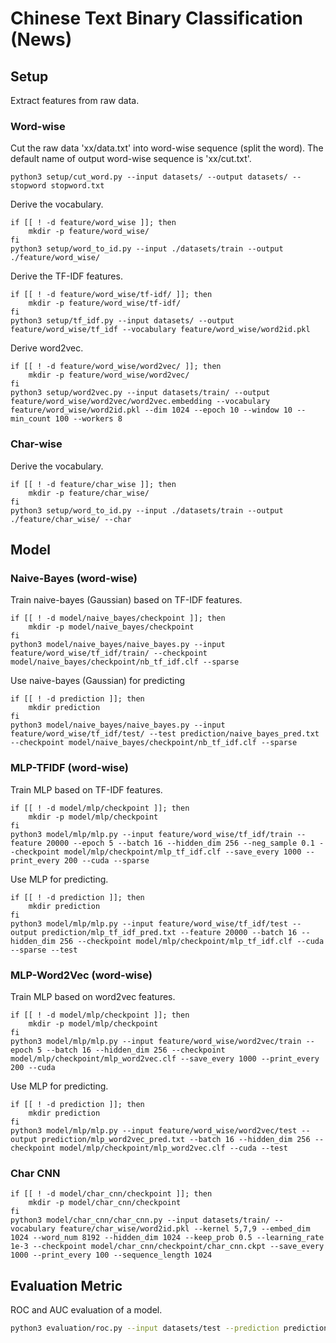 # Chinese Text Binary Classification (News)
## Setup
Extract features from raw data.
### Word-wise
Cut the raw data 'xx/data.txt' into word-wise sequence (split the word). The default name of output word-wise sequence is 'xx/cut.txt'. 
```shell
python3 setup/cut_word.py --input datasets/ --output datasets/ --stopword stopword.txt
```
Derive the vocabulary.
```shell
if [[ ! -d feature/word_wise ]]; then
    mkdir -p feature/word_wise/
fi
python3 setup/word_to_id.py --input ./datasets/train --output ./feature/word_wise/
```
Derive the TF-IDF features.
```shell
if [[ ! -d feature/word_wise/tf-idf/ ]]; then
    mkdir -p feature/word_wise/tf-idf/
fi
python3 setup/tf_idf.py --input datasets/ --output feature/word_wise/tf_idf --vocabulary feature/word_wise/word2id.pkl
```
Derive word2vec.
```shell
if [[ ! -d feature/word_wise/word2vec/ ]]; then
    mkdir -p feature/word_wise/word2vec/
fi
python3 setup/word2vec.py --input datasets/train/ --output feature/word_wise/word2vec/word2vec.embedding --vocabulary feature/word_wise/word2id.pkl --dim 1024 --epoch 10 --window 10 --min_count 100 --workers 8
```
### Char-wise
Derive the vocabulary.
```shell
if [[ ! -d feature/char_wise ]]; then
    mkdir -p feature/char_wise/
fi
python3 setup/word_to_id.py --input ./datasets/train --output ./feature/char_wise/ --char
```
## Model
### Naive-Bayes (word-wise)
Train naive-bayes (Gaussian) based on TF-IDF features.
```shell
if [[ ! -d model/naive_bayes/checkpoint ]]; then
    mkdir -p model/naive_bayes/checkpoint
fi
python3 model/naive_bayes/naive_bayes.py --input feature/word_wise/tf_idf/train/ --checkpoint model/naive_bayes/checkpoint/nb_tf_idf.clf --sparse
```
Use naive-bayes (Gaussian) for predicting
```shell
if [[ ! -d prediction ]]; then
    mkdir prediction
fi
python3 model/naive_bayes/naive_bayes.py --input feature/word_wise/tf_idf/test/ --test prediction/naive_bayes_pred.txt --checkpoint model/naive_bayes/checkpoint/nb_tf_idf.clf --sparse
```
### MLP-TFIDF (word-wise)
Train MLP based on TF-IDF features.
```shell
if [[ ! -d model/mlp/checkpoint ]]; then
    mkdir -p model/mlp/checkpoint
fi
python3 model/mlp/mlp.py --input feature/word_wise/tf_idf/train --feature 20000 --epoch 5 --batch 16 --hidden_dim 256 --neg_sample 0.1 --checkpoint model/mlp/checkpoint/mlp_tf_idf.clf --save_every 1000 --print_every 200 --cuda --sparse
```
Use MLP for predicting.
```shell
if [[ ! -d prediction ]]; then
    mkdir prediction
fi
python3 model/mlp/mlp.py --input feature/word_wise/tf_idf/test --output prediction/mlp_tf_idf_pred.txt --feature 20000 --batch 16 --hidden_dim 256 --checkpoint model/mlp/checkpoint/mlp_tf_idf.clf --cuda --sparse --test
```
### MLP-Word2Vec (word-wise)
Train MLP based on word2vec features.
```shell
if [[ ! -d model/mlp/checkpoint ]]; then
    mkdir -p model/mlp/checkpoint
fi
python3 model/mlp/mlp.py --input feature/word_wise/word2vec/train --epoch 5 --batch 16 --hidden_dim 256 --checkpoint model/mlp/checkpoint/mlp_word2vec.clf --save_every 1000 --print_every 200 --cuda
```
Use MLP for predicting.
```shell
if [[ ! -d prediction ]]; then
    mkdir prediction
fi
python3 model/mlp/mlp.py --input feature/word_wise/word2vec/test --output prediction/mlp_word2vec_pred.txt --batch 16 --hidden_dim 256 --checkpoint model/mlp/checkpoint/mlp_word2vec.clf --cuda --test
```
### Char CNN
```shell
if [[ ! -d model/char_cnn/checkpoint ]]; then
    mkdir -p model/char_cnn/checkpoint
fi
python3 model/char_cnn/char_cnn.py --input datasets/train/ --vocabulary feature/char_wise/word2id.pkl --kernel 5,7,9 --embed_dim 1024 --word_num 8192 --hidden_dim 1024 --keep_prob 0.5 --learning_rate 1e-3 --checkpoint model/char_cnn/checkpoint/char_cnn.ckpt --save_every 1000 --print_every 100 --sequence_length 1024
```
## Evaluation Metric
ROC and AUC evaluation of a model.
```bash
python3 evaluation/roc.py --input datasets/test --prediction prediction/char_cnn_pred.txt,prediction/mlp_word2vec_pred.txt,prediction/mlp_tf_idf_pred.txt,prediction/naive_bayes_pred.txt --name Char\ CNN,MLP-Word2Vec,MLP-TF-IDF,Naive\ Bayes
```
